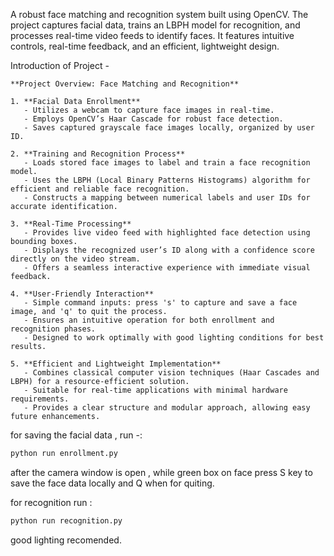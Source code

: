A robust face matching and recognition system built using OpenCV. The project captures facial data, trains an LBPH model for recognition, and processes real-time video feeds to identify faces. It features intuitive controls, real-time feedback, and an efficient, lightweight design.

Introduction of Project - 
```
**Project Overview: Face Matching and Recognition**

1. **Facial Data Enrollment**  
   - Utilizes a webcam to capture face images in real-time.
   - Employs OpenCV’s Haar Cascade for robust face detection.
   - Saves captured grayscale face images locally, organized by user ID.

2. **Training and Recognition Process**  
   - Loads stored face images to label and train a face recognition model.
   - Uses the LBPH (Local Binary Patterns Histograms) algorithm for efficient and reliable face recognition.
   - Constructs a mapping between numerical labels and user IDs for accurate identification.

3. **Real-Time Processing**  
   - Provides live video feed with highlighted face detection using bounding boxes.
   - Displays the recognized user’s ID along with a confidence score directly on the video stream.
   - Offers a seamless interactive experience with immediate visual feedback.

4. **User-Friendly Interaction**  
   - Simple command inputs: press 's' to capture and save a face image, and 'q' to quit the process.
   - Ensures an intuitive operation for both enrollment and recognition phases.
   - Designed to work optimally with good lighting conditions for best results.

5. **Efficient and Lightweight Implementation**  
   - Combines classical computer vision techniques (Haar Cascades and LBPH) for a resource-efficient solution.
   - Suitable for real-time applications with minimal hardware requirements.
   - Provides a clear structure and modular approach, allowing easy future enhancements.
```





for saving the facial data , run -:

```bash
python run enrollment.py
```
after the camera window is open , while green box on face press S key to save the face data locally and Q when for quiting.

for recognition run :

```bash
python run recognition.py
```
good lighting recomended. 

